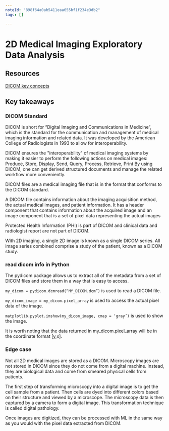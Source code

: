 ```yaml
---
noteId: "898f64a0ab5411eaa655bf1f234e3db2"
tags: []

---
```


# 2D Medical Imaging Exploratory Data Analysis

## Resources

[DICOM key concepts](https://www.dicomstandard.org/concepts/)
## Key takeaways
### DICOM Standard

DICOM is short for “Digital Imaging and Communications in Medicine”, which is the standard for the communication and management of medical imaging information and related data. It was developed by the American College of Radiologists in 1993 to allow for interoperability.

DICOM ensures the "interoperability" of medical imaging systems by making it easier to perform the following actions on medical images:
Produce, Store, Display, Send, Query, Process, Retrieve, Print
By using DICOM, one can get derived structured documents and manage the related workflow more conveniently.

DICOM files are a medical imaging file that is in the format that conforms to the DICOM standard.

A DICOM file contains information about the imaging acquisition method, the actual medical images, and patient information. It has a header component that contains information about the acquired image and an image component that is a set of pixel data representing the actual images

Protected Health Information (PHI) is part of DICOM and clinical data and radiologist report are not part of DICOM.

With 2D imaging, a single 2D image is known as a single DICOM series. All image series combined comprise a study of the patient, known as a DICOM study.

### read dicom info in Python
The pydicom package allows us to extract all of the metadata from a set of DICOM files and store them in a way that is easy to access.

`my_dicom = pydicom.dcmread(“MY_DICOM.dcm”)` is used to read a DICOM file.

`my_dicom_image = my_dicom.pixel_array` is used to access the actual pixel data of the image.

`matplotlib.pyplot.imshow(my_dicom_image, cmap = ‘gray’)` is used to show the image.

It is worth noting that the data returned in my_dicom.pixel_array will be in the coordinate format [y,x].

### Edge case

Not all 2D medical images are stored as a DICOM. Microscopy images are not stored in DICOM since they do not come from a digital machine. Instead, they are biological data and come from smeared physical cells from patients.

The first step of transforming microscopy into a digital image is to get the cell sample from a patient. Then cells are dyed into different colors based on their structure and viewed by a microscope. The microscopy data is then captured by a camera to form a digital image. This transformation technique is called digital pathology.

Once images are digitized, they can be processed with ML in the same way as you would with the pixel data extracted from DICOM.
